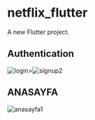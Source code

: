 # netflix_flutter

A new Flutter project.

## Authentication

![login](https://user-images.githubusercontent.com/77542507/136256761-a9023ad0-f1a8-46c9-96a3-2a3c14373b2e.png)>![signup2](https://user-images.githubusercontent.com/77542507/136257357-6c6edc07-3ed3-46e7-8ddd-d715c9148779.png)

## ANASAYFA

![anasayfa1](https://user-images.githubusercontent.com/77542507/136257478-9fb8a6fa-cceb-4900-8364-fdc9bff7a37b.png)
